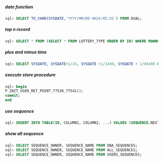 ##### date function
```sql
sql> SELECT TO_CHAR(SYSDATE,'YYYY/MM/DD HH24:MI:SS') FROM DUAL;
```

##### top n record
```sql
sql> SELECT * FROM (SELECT * FROM LOTTERY_TYPE ORDER BY ID) WHERE ROWNUM < (n + 1);
```

##### plus and minus time
```sql
sql> SELECT SYSDATE, SYSDATE+1/24, SYSDATE +1/1440, SYSDATE + 1/86400 FROM DUAL;
```

##### execute store procedure
```sql
sql> begin
P_INIT_USER_RET_POINT_77536_77541();
commit;
end
```

##### use sequence
```sql
sql> INSERT INTO TABLE(ID, COLUMN1, COLUMN2, ...) VALUES (SEQUENCE.NEXTVAL, VALUE1, VALUE2, ...);
```

##### show all sequence
```sql
sql> SELECT SEQUENCE_OWNER, SEQUENCE_NAME FROM DBA_SEQUENCES;
sql> SELECT SEQUENCE_OWNER, SEQUENCE_NAME FROM ALL_SEQUENCES;
sql> SELECT SEQUENCE_OWNER, SEQUENCE_NAME FROM USERS_SEQUENCES;
```